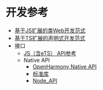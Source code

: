 # 开发参考

-   [基于JS扩展的类Web开发范式](arkui-js/Readme-CN.md)
-   [基于TS扩展的声明式开发范式](arkui-ts/Readme-CN.md)
-   接口
    -   [JS（含eTS） API参考](apis/Readme-CN.md)
    -   Native API
        -   [OpenHarmony Native API](./native-apis/Readme-CN.md)
        -   [标准库](native-lib/third_party_libc/musl.md)
        -   [Node_API](native-lib/third_party_napi/napi.md)


